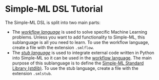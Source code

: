 # Simple-ML DSL Tutorial

The Simple-ML DSL is split into two main parts: 

* The _[workflow language][workflow-language]_ is used to solve specific Machine Learning problems. Unless you want to add functionality to Simple-ML, this sublanguage is all you need to learn. To use the workflow language, create a file with the extension `.smlflow`.
* The _[stub language][stub-language]_ is used to integrate external code written in Python into Simple-ML so it can be used in the [workflow language][workflow-language]. The main purpose of this sublanguage is to define the [Simple-ML Standard Library (stdlib)][stdlib]. To use the stub language, create a file with the extension `.smlstub`.

[workflow-language]: ./workflow-language/README.md
[stub-language]: ./stub-language/README.md
[stdlib]: ../../../DSL/de.unibonn.simpleml/src/main/resources/stdlib
